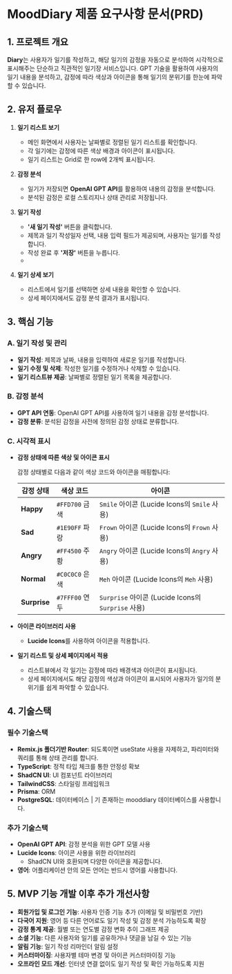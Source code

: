 # MoodDiary 제품 요구사항 문서(PRD)

## 1. 프로젝트 개요

**Diary**는 사용자가 일기를 작성하고, 해당 일기의 감정을 자동으로 분석하여 시각적으로 표시해주는 단순하고 직관적인 일기장 서비스입니다. GPT 기술을 활용하여 사용자의 일기 내용을 분석하고, 감정에 따라 색상과 아이콘을 통해 일기의 분위기를 한눈에 파악할 수 있습니다.

## 2. 유저 플로우

1. **일기 리스트 보기**

   - 메인 화면에서 사용자는 날짜별로 정렬된 일기 리스트를 확인합니다.
   - 각 일기에는 감정에 따른 색상 배경과 아이콘이 표시됩니다.
   - 일기 리스트는 Grid로 한 row에 2개씩 표시됩니다.

2. **감정 분석**

   - 일기가 저장되면 **OpenAI GPT API**를 활용하여 내용의 감정을 분석합니다.
   - 분석된 감정은 로컬 스토리지나 상태 관리로 저장됩니다.

3. **일기 작성**

   - **'새 일기 작성'** 버튼을 클릭합니다.
   - 제목과 일기 작성일자 선택, 내용 입력 필드가 제공되며, 사용자는 일기를 작성합니다.
   - 작성 완료 후 **'저장'** 버튼을 누릅니다.
   -

4. **일기 상세 보기**

   - 리스트에서 일기를 선택하면 상세 내용을 확인할 수 있습니다.
   - 상세 페이지에서도 감정 분석 결과가 표시됩니다.

## 3. 핵심 기능

### A. 일기 작성 및 관리

- **일기 작성**: 제목과 날짜, 내용을 입력하여 새로운 일기를 작성합니다.
- **일기 수정 및 삭제**: 작성한 일기를 수정하거나 삭제할 수 있습니다.
- **일기 리스트뷰 제공**: 날짜별로 정렬된 일기 목록을 제공합니다.

### B. 감정 분석

- **GPT API 연동**: OpenAI GPT API를 사용하여 일기 내용을 감정 분석합니다.
- **감정 분류**: 분석된 감정을 사전에 정의된 감정 상태로 분류합니다.

### C. 시각적 표시

- **감정 상태에 따른 색상 및 아이콘 표시**

  감정 상태별로 다음과 같이 색상 코드와 아이콘을 매핑합니다:

  | 감정 상태    | 색상 코드      | 아이콘                                             |
  | ------------ | -------------- | -------------------------------------------------- |
  | **Happy**    | `#FFD700` 금색 | `Smile` 아이콘 (Lucide Icons의 `Smile` 사용)       |
  | **Sad**      | `#1E90FF` 파랑 | `Frown` 아이콘 (Lucide Icons의 `Frown` 사용)       |
  | **Angry**    | `#FF4500` 주황 | `Angry` 아이콘 (Lucide Icons의 `Angry` 사용)       |
  | **Normal**   | `#C0C0C0` 은색 | `Meh` 아이콘 (Lucide Icons의 `Meh` 사용)           |
  | **Surprise** | `#7FFF00` 연두 | `Surprise` 아이콘 (Lucide Icons의 `Surprise` 사용) |

- **아이콘 라이브러리 사용**

  - **Lucide Icons**를 사용하여 아이콘을 적용합니다.

- **일기 리스트 및 상세 페이지에서 적용**

  - 리스트뷰에서 각 일기는 감정에 따라 배경색과 아이콘이 표시됩니다.
  - 상세 페이지에서도 해당 감정의 색상과 아이콘이 표시되어 사용자가 일기의 분위기를 쉽게 파악할 수 있습니다.

## 4. 기술스택

### 필수 기술스택

- **Remix.js 폴더기반 Router**: 되도록이면 useState 사용을 자제하고, 파리미터와 쿼리를 통해 상태 관리를 합니다.
- **TypeScript**: 정적 타입 체크를 통한 안정성 확보
- **ShadCN UI**: UI 컴포넌트 라이브러리
- **TailwindCSS**: 스타일링 프레임워크
- **Prisma**: ORM
- **PostgreSQL**: 데이터베이스 | 기 존재하는 mooddiary 데이터베이스를 사용합니다.

### 추가 기술스택

- **OpenAI GPT API**: 감정 분석을 위한 GPT 모델 사용
- **Lucide Icons**: 아이콘 사용을 위한 라이브러리
  - ShadCN UI와 호환되며 다양한 아이콘을 제공합니다.
- **영어**: 어플리케이션 안의 모든 언어는 반드시 영어를 사용합니다.

## 5. MVP 기능 개발 이후 추가 개선사항

- **회원가입 및 로그인 기능**: 사용자 인증 기능 추가 (이메일 및 비밀번호 기반)
- **다국어 지원**: 영어 등 다른 언어로도 일기 작성 및 감정 분석 가능하도록 확장
- **감정 통계 제공**: 월별 또는 연도별 감정 변화 추이 그래프 제공
- **소셜 기능**: 다른 사용자와 일기를 공유하거나 댓글을 남길 수 있는 기능
- **알림 기능**: 일기 작성 리마인더 알림 설정
- **커스터마이징**: 사용자별 테마 변경 및 아이콘 커스터마이징 기능
- **오프라인 모드 개선**: 인터넷 연결 없이도 일기 작성 및 확인 가능하도록 지원
